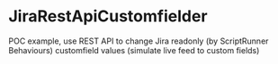 # JiraRestApiCustomfielder
POC example, use REST API to change Jira readonly (by ScriptRunner Behaviours) customfield values (simulate live feed to custom fields)
